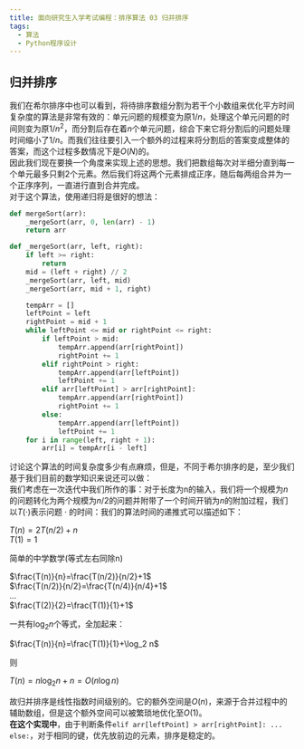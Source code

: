 ```yaml
---
title: 面向研究生入学考试编程：排序算法 03 归并排序
tags: 
  - 算法
  - Python程序设计
---
```


## 归并排序

我们在希尔排序中也可以看到，将待排序数组分割为若干个小数组来优化平方时间复杂度的算法是非常有效的：单元问题的规模变为原$1/n$，处理这个单元问题的时间则变为原$1/{n^2}$，而分割后存在着$n$个单元问题，综合下来它将分割后的问题处理时间缩小了$1/n$。而我们往往要引入一个额外的过程来将分割后的答案变成整体的答案，而这个过程多数情况下是$O(N)$的。  
因此我们现在要换一个角度来实现上述的思想。我们把数组每次对半细分直到每一个单元最多只剩2个元素。然后我们将这两个元素排成正序，随后每两组合并为一个正序序列，一直进行直到合并完成。  
对于这个算法，使用递归将是很好的想法：

```py
def mergeSort(arr):
    _mergeSort(arr, 0, len(arr) - 1)
    return arr

def _mergeSort(arr, left, right):
    if left >= right:
        return
    mid = (left + right) // 2
    _mergeSort(arr, left, mid)
    _mergeSort(arr, mid + 1, right)

    tempArr = []
    leftPoint = left
    rightPoint = mid + 1
    while leftPoint <= mid or rightPoint <= right:
        if leftPoint > mid:
            tempArr.append(arr[rightPoint])
            rightPoint += 1
        elif rightPoint > right:
            tempArr.append(arr[leftPoint])
            leftPoint += 1
        elif arr[leftPoint] > arr[rightPoint]:
            tempArr.append(arr[rightPoint])
            rightPoint += 1
        else:
            tempArr.append(arr[leftPoint])
            leftPoint += 1
    for i in range(left, right + 1):
        arr[i] = tempArr[i - left]
```

讨论这个算法的时间复杂度多少有点麻烦，但是，不同于希尔排序的是，至少我们基于我们目前的数学知识来说还可以做：  
我们考虑在一次迭代中我们所作的事：对于长度为n的输入，我们将一个规模为$n$的问题转化为两个规模为$n/2$的问题并附带了一个时间开销为$n$的附加过程，我们以$T(·)$表示问题 $·$ 的时间：我们的算法时间的递推式可以描述如下：

$T(n)=2T(n/2)+n$  
$T(1)=1$

简单的中学数学(等式左右同除n)

$\frac{T(n)}{n}=\frac{T(n/2)}{n/2}+1$  
$\frac{T(n/2)}{n/2}=\frac{T(n/4)}{n/4}+1$  
$\dots$  
$\frac{T(2)}{2}=\frac{T(1)}{1}+1$  

一共有$\log_2 n$个等式，全加起来：

$\frac{T(n)}{n}=\frac{T(1)}{1}+\log_2 n$  

则

$T(n)=n\log_2 n+n=O(n\log n)$  

故归并排序是线性指数时间级别的。它的额外空间是$O(n)$，来源于合并过程中的辅助数组，但是这个额外空间可以被繁琐地优化至$O(1)$。  
**在这个实现中**，由于判断条件`elif arr[leftPoint] > arr[rightPoint]: ... else:`，对于相同的键，优先放前边的元素，排序是稳定的。